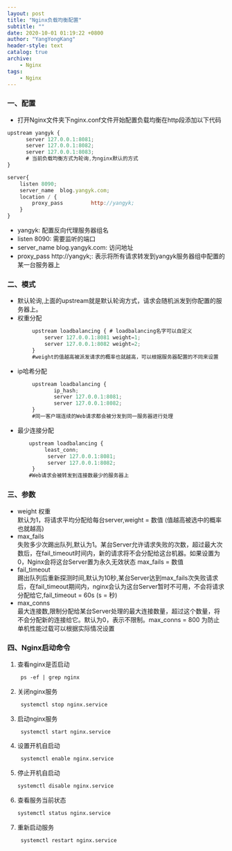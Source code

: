 ```yaml
---
layout: post
title: "Nginx负载均衡配置"
subtitle: ""
date: 2020-10-01 01:19:22 +0800
author: "YangYongKang"
header-style: text
catalog: true
archive:
    - Nginx 
tags:
    - Nginx
---
```


### 一、配置
* 打开Nginx文件夹下nginx.conf文件开始配置负载均衡在http段添加以下代码

```javascript
upstream yangyk {
      server 127.0.0.1:8081;
      server 127.0.0.1:8082;
      server 127.0.0.1:8083;
      # 当前负载均衡方式为轮询,为nginx默认的方式
}

server{ 
    listen 8090; 
    server_name  blog.yangyk.com; 
    location / { 
        proxy_pass         http://yangyk; 
    } 
}
```
* yangyk: 配置反向代理服务器组名
* listen 8090: 需要监听的端口
* server_name  blog.yangyk.com: 访问地址 
* proxy_pass http://yangyk;: 表示将所有请求转发到yangyk服务器组中配置的某一台服务器上

### 二、模式
-  默认轮询,上面的upstream就是默认轮询方式，请求会随机派发到你配置的服务器上。
-  权重分配
```javascript
        upstream loadbalancing { # loadbalancing名字可以自定义
            server 127.0.0.1:8081 weight=1; 
            server 127.0.0.1:8082 weight=2;
        }
        #weight的值越高被派发请求的概率也就越高，可以根据服务器配置的不同来设置
```      
- ip哈希分配
```javascript
        upstream loadbalancing { 
               ip_hash;
               server 127.0.0.1:8081; 
               server 127.0.0.1:8082;
        }
        #同一客户端连续的Web请求都会被分发到同一服务器进行处理 
```
- 最少连接分配
```javascript
       upstream loadbalancing { 
            least_conn;
             server 127.0.0.1:8081; 
             server 127.0.0.1:8082;
        }
       #Web请求会被转发到连接数最少的服务器上
```
### 三、参数
- weight 权重    
默认为1，将请求平均分配给每台server,weight = 数值 (值越高被选中的概率也就越高)
- max_fails   
失败多少次踢出队列,默认为1。某台Server允许请求失败的次数，超过最大次数后，在fail_timeout时间内，新的请求将不会分配给这台机器。如果设置为0，Nginx会将这台Server置为永久无效状态   max_fails = 数值
- fail_timeout  
踢出队列后重新探测时间,默认为10秒,某台Server达到max_fails次失败请求后，在fail_timeout期间内，nginx会认为这台Server暂时不可用，不会将请求分配给它,fail_timeout = 60s (s = 秒)
- max_conns   
最大连接数,限制分配给某台Server处理的最大连接数量，超过这个数量，将不会分配新的连接给它。默认为0，表示不限制。max_conns = 800 为防止单机性能过载可以根据实际情况设置
### 四、Nginx启动命令
1. 查看nginx是否启动
   ```html
    ps -ef | grep nginx
   ```
2. 关闭nginx服务
   ```html
    systemctl stop nginx.service  
   ```
3. 启动nginx服务
   ```html
    systemctl start nginx.service  
   ```
4. 设置开机自启动
   ```html
    systemctl enable nginx.service
   ```
5. 停止开机自启动
   ```html
   systemctl disable nginx.service
   ```
6. 查看服务当前状态
   ```html
   systemctl status nginx.service
   ```
7. 重新启动服务
   ```html
    systemctl restart nginx.service
   ```
